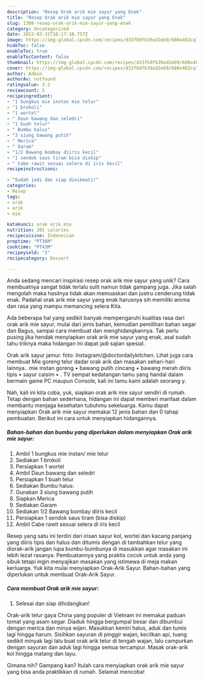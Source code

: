 ```yaml
---
description: "Resep Orak arik mie sayur yang Enak"
title: "Resep Orak arik mie sayur yang Enak"
slug: 1308-resep-orak-arik-mie-sayur-yang-enak
category: Uncategorized
date: 2022-03-31T16:17:18.757Z
image: https://img-global.cpcdn.com/recipes/d33fb9fb39ad2eb9/680x482cq70/orak-arik-mie-sayur-foto-resep-utama.jpg
hideToc: false
enableToc: true
enableTocContent: false
thumbnail: https://img-global.cpcdn.com/recipes/d33fb9fb39ad2eb9/680x482cq70/orak-arik-mie-sayur-foto-resep-utama.jpg
cover: https://img-global.cpcdn.com/recipes/d33fb9fb39ad2eb9/680x482cq70/orak-arik-mie-sayur-foto-resep-utama.jpg
author: Admin
authorAv: notfound
ratingvalue: 3.2
reviewcount: 5
recipeingredient:
- "1 bungkus mie instan mie telur"
- "1 brokoli"
- "1 wortel"
- " Daun bawang dan seledri"
- "1 buah telur"
- " Bumbu halus"
- "3 siung bawang putih"
- " Merica"
- " Garam"
- "1/2 Bawang bombay diiris kecil"
- "1 sendok saus tiram bisa diskip"
- " Cabe rawit sesuai selera di iris kecil"
recipeinstructions:

- "Sudah jadi dan siap dinikmati!"
categories:
- Resep
tags:
- orak
- arik
- mie

katakunci: orak arik mie 
nutrition: 201 calories
recipecuisine: Indonesian
preptime: "PT36M"
cooktime: "PT43M"
recipeyield: "2"
recipecategory: Dessert

---
```





Anda sedang mencari inspirasi resep orak arik mie sayur yang unik? Cara membuatnya sangat tidak terlalu sulit namun tidak gampang juga. Jika salah mengolah maka hasilnya tidak akan memuaskan dan justru cenderung tidak enak. Padahal orak arik mie sayur yang enak harusnya sih memiliki aroma dan rasa yang mampu memancing selera Kita.





Ada beberapa hal yang sedikit banyak mempengaruhi kualitas rasa dari orak arik mie sayur, mulai dari jenis bahan, kemudian pemilihan bahan segar dan Bagus, sampai cara membuat dan menghidangkannya. Tak perlu pusing jika hendak menyiapkan orak arik mie sayur yang enak,      asal sudah tahu triknya maka hidangan ini dapat jadi sajian spesial.














Orak arik sayur jamur. foto: Instagram/@doctordailykitchen. Lihat juga cara membuat Mie goreng telur dadar orak arik dan masakan sehari-hari lainnya.. mie instan goreng • bawang putih cincang • bawang merah diiris tipis • sayur caisim • . TV sempat kedatangan tamu yang handal dalam bermain game PC maupun Console, kali ini tamu kami adalah seorang y.






Nah, kali ini kita coba, yuk, siapkan orak arik mie sayur sendiri di rumah. Tetap dengan bahan sederhana, hidangan ini dapat memberi manfaat dalam membantu menjaga kesehatan tubuhmu sekeluarga. Kamu dapat menyiapkan Orak arik mie sayur memakai 12 jenis bahan dan 0 tahap pembuatan. Berikut ini cara untuk menyiapkan hidangannya.

<!--inarticleads1-->

##### Bahan-bahan dan bumbu yang diperlukan dalam menyiapkan Orak arik mie sayur:

1. Ambil 1 bungkus mie instan/ mie telur
1. Sediakan 1 brokoli
1. Persiapkan 1 wortel
1. Ambil  Daun bawang dan seledri
1. Persiapkan 1 buah telur
1. Sediakan  Bumbu halus:
1. Gunakan 3 siung bawang putih
1. Siapkan  Merica
1. Sediakan  Garam
1. Sediakan 1/2 Bawang bombay diiris kecil
1. Persiapkan 1 sendok saus tiram (bisa diskip)
1. Ambil  Cabe rawit sesuai selera di iris kecil


Resep yang satu ini terdiri dari irisan sayur kol, wortel dan kacang panjang yang diiris tipis dan halus dan ditumis dengan di tambahkan telur yang diorak-arik jangan lupa bumbu-bumbunya di masukkan agar masakan ini lebih lezat rasanya. Pembuatannya yang praktis cocok untuk anda yang sibuk tetapi ingin menyajikan masakan yang istimewa di meja makan kerluarga. Yuk kita mulai menyiapkan Orak-Arik Sayur. Bahan-bahan yang diperlukan untuk membuat Orak-Arik Sayur. 

<!--inarticleads2-->

##### Cara membuat Orak arik mie sayur:


1. Selesai dan siap dihidangkan!

Orak-arik telur gaya China yang populer di Vietnam ini memakai paduan tomat yang asam segar. Diaduk hingga bergumpal besar dan dibumbui dengan merica dan minya wijen. Masukkan kemiri halus, aduk dan tumis lagi hingga harum. Sisihkan sayuran di pinggir wajan, kecilkan api, tuang sedikit minyak lagi lalu buat orak arik telur di tengah wajan, lalu campurkan dengan sayuran dan aduk lagi hingga semua tercampur. Masak orak-arik kol hingga matang dan layu. 

Gimana nih? Gampang kan? Itulah cara menyiapkan orak arik mie sayur yang bisa anda praktikkan di rumah. Selamat mencoba!
